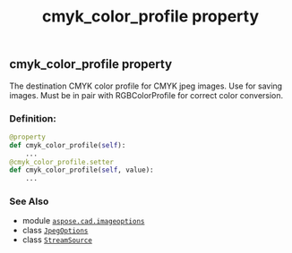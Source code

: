 ﻿---
title: cmyk_color_profile property
second_title: Aspose.CAD for Python via .NET API References
description: 
type: docs
weight: 30
url: /python-net/aspose.cad.imageoptions/jpegoptions/cmyk_color_profile/
is_root: false
---

## cmyk_color_profile property


The destination CMYK color profile for CMYK jpeg images. Use for saving images. Must be in pair with RGBColorProfile for correct color conversion.
### Definition:
```python
@property
def cmyk_color_profile(self):
    ...
@cmyk_color_profile.setter
def cmyk_color_profile(self, value):
    ...
```

### See Also
* module [`aspose.cad.imageoptions`](../../)
* class [`JpegOptions`](/cad/python-net/aspose.cad.imageoptions/jpegoptions)
* class [`StreamSource`](/cad/python-net/aspose.cad.sources/streamsource)
